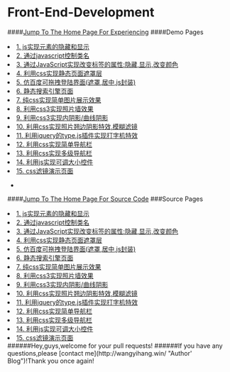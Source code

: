 # Front-End-Development
####<a href="http://wangyihang.win/git-hub/Front-End-Development/index.html">Jump To The Home Page For Experiencing</a>
####Demo Pages
<li><a href="http://wangyihang.win/git-hub/Front-End-Development/Demo/demo1/index.html">1. js实现元素的隐藏和显示</a></li>
<li><a href="http://wangyihang.win/git-hub/Front-End-Development/Demo/demo2/index.html">2. 通过javascript控制类名</a></li>
<li><a href="http://wangyihang.win/git-hub/Front-End-Development/Demo/demo3/index.html">3. 通过JavaScript实现改变标签的属性:隐藏,显示,改变颜色</a></li>
<li><a href="http://wangyihang.win/git-hub/Front-End-Development/Demo/demo4/index.html">4. 利用css实现静态页面遮罩层</a></li>
<li><a href="http://wangyihang.win/git-hub/Front-End-Development/Demo/demo5/index.html">5. 仿百度可拖拽登陆界面(遮罩,居中,js封装)</a></li>
<li><a href="http://wangyihang.win/git-hub/Front-End-Development/Demo/demo6/index.html">6. 静态搜索引擎页面</a></li>
<li><a href="http://wangyihang.win/git-hub/Front-End-Development/Demo/demo7/index.html">7. 纯css实现简单图片展示效果</a></li>
<li><a href="http://wangyihang.win/git-hub/Front-End-Development/Demo/demo8/index.html">8. 利用css3实现照片墙效果</a></li>
<li><a href="http://wangyihang.win/git-hub/Front-End-Development/Demo/demo9/index.html">9. 利用css3实现内阴影/曲线阴影</a></li>
<li><a href="http://wangyihang.win/git-hub/Front-End-Development/Demo/demo10/index.html">10. 利用css实现照片翘边阴影特效,模糊滤镜</a></li>
<li><a href="http://wangyihang.win/git-hub/Front-End-Development/Demo/demo11/index.html">11. 利用jquery的type.js插件实现打字机特效</a></li>
<li><a href="http://wangyihang.win/git-hub/Front-End-Development/Demo/demo12/index.html">12. 利用css实现简单导航栏</a></li>
<li><a href="http://wangyihang.win/git-hub/Front-End-Development/Demo/demo13/index.html">13. 利用css实现多级导航栏</a></li>
<li><a href="http://wangyihang.win/git-hub/Front-End-Development/Demo/demo14/index.html">14. 利用js实现可调大小控件</a></li>
<li><a href="http://wangyihang.win/git-hub/Front-End-Development/Demo/demo15/index.html">15. css滤镜演示页面</a></li>

-
####<a href="http://wangyihang.github.io/Front-End-Development">Jump To The Home Page For Source Code</a>
###Source Pages
<li><a href="Demo/demo1/index.html">1. js实现元素的隐藏和显示</a></li>
<li><a href="Demo/demo2/index.html">2. 通过javascript控制类名</a></li>
<li><a href="Demo/demo3/index.html">3. 通过JavaScript实现改变标签的属性:隐藏,显示,改变颜色</a></li>
<li><a href="Demo/demo4/index.html">4. 利用css实现静态页面遮罩层</a></li>
<li><a href="Demo/demo5/index.html">5. 仿百度可拖拽登陆界面(遮罩,居中,js封装)</a></li>
<li><a href="Demo/demo6/index.html">6. 静态搜索引擎页面</a></li>
<li><a href="Demo/demo7/index.html">7. 纯css实现简单图片展示效果</a></li>
<li><a href="Demo/demo8/index.html">8. 利用css3实现照片墙效果</a></li>
<li><a href="Demo/demo9/index.html">9. 利用css3实现内阴影/曲线阴影</a></li>
<li><a href="Demo/demo10/index.html">10. 利用css实现照片翘边阴影特效,模糊滤镜</a></li>
<li><a href="Demo/demo11/index.html">11. 利用jquery的type.js插件实现打字机特效</a></li>
<li><a href="Demo/demo12/index.html">12. 利用css实现简单导航栏</a></li>
<li><a href="Demo/demo13/index.html">13. 利用css实现多级导航栏</a></li>
<li><a href="Demo/demo14/index.html">14. 利用js实现可调大小控件</a></li>
<li><a href="Demo/demo15/index.html">15. css滤镜演示页面</a></li>
######Hey,guys,welcome for your pull requests!
######If you have any questions,please [contact me](http://wangyihang.win/ "Author' Blog")!Thank you once again!
